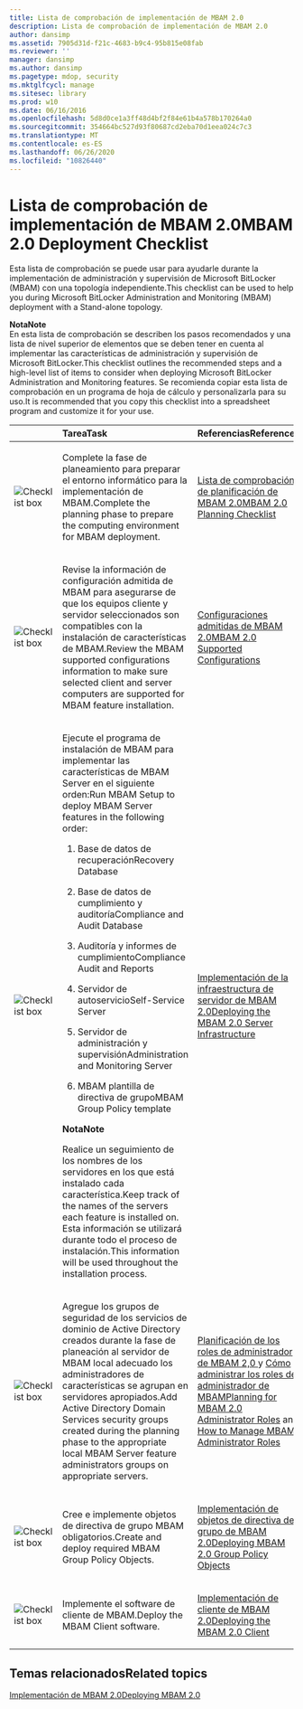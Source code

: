 ```yaml
---
title: Lista de comprobación de implementación de MBAM 2.0
description: Lista de comprobación de implementación de MBAM 2.0
author: dansimp
ms.assetid: 7905d31d-f21c-4683-b9c4-95b815e08fab
ms.reviewer: ''
manager: dansimp
ms.author: dansimp
ms.pagetype: mdop, security
ms.mktglfcycl: manage
ms.sitesec: library
ms.prod: w10
ms.date: 06/16/2016
ms.openlocfilehash: 5d8d0ce1a3ff48d4bf2f84e61b4a578b170264a0
ms.sourcegitcommit: 354664bc527d93f80687cd2eba70d1eea024c7c3
ms.translationtype: MT
ms.contentlocale: es-ES
ms.lasthandoff: 06/26/2020
ms.locfileid: "10826440"
---
```

# <span data-ttu-id="2ad57-103">Lista de comprobación de implementación de MBAM 2.0</span><span class="sxs-lookup"><span data-stu-id="2ad57-103">MBAM 2.0 Deployment Checklist</span></span>


<span data-ttu-id="2ad57-104">Esta lista de comprobación se puede usar para ayudarle durante la implementación de administración y supervisión de Microsoft BitLocker (MBAM) con una topología independiente.</span><span class="sxs-lookup"><span data-stu-id="2ad57-104">This checklist can be used to help you during Microsoft BitLocker Administration and Monitoring (MBAM) deployment with a Stand-alone topology.</span></span>

**<span data-ttu-id="2ad57-105">Nota</span><span class="sxs-lookup"><span data-stu-id="2ad57-105">Note</span></span>**  
<span data-ttu-id="2ad57-106">En esta lista de comprobación se describen los pasos recomendados y una lista de nivel superior de elementos que se deben tener en cuenta al implementar las características de administración y supervisión de Microsoft BitLocker.</span><span class="sxs-lookup"><span data-stu-id="2ad57-106">This checklist outlines the recommended steps and a high-level list of items to consider when deploying Microsoft BitLocker Administration and Monitoring features.</span></span> <span data-ttu-id="2ad57-107">Se recomienda copiar esta lista de comprobación en un programa de hoja de cálculo y personalizarla para su uso.</span><span class="sxs-lookup"><span data-stu-id="2ad57-107">It is recommended that you copy this checklist into a spreadsheet program and customize it for your use.</span></span>



<table>
<colgroup>
<col width="25%" />
<col width="25%" />
<col width="25%" />
<col width="25%" />
</colgroup>
<thead>
<tr class="header">
<th align="left"></th>
<th align="left"><span data-ttu-id="2ad57-108">Tarea</span><span class="sxs-lookup"><span data-stu-id="2ad57-108">Task</span></span></th>
<th align="left"><span data-ttu-id="2ad57-109">Referencias</span><span class="sxs-lookup"><span data-stu-id="2ad57-109">References</span></span></th>
<th align="left"><span data-ttu-id="2ad57-110">Notas</span><span class="sxs-lookup"><span data-stu-id="2ad57-110">Notes</span></span></th>
</tr>
</thead>
<tbody>
<tr class="odd">
<td align="left"><img src="images/checklistbox.gif" alt="Checklist box" /></td>
<td align="left"><p><span data-ttu-id="2ad57-111">Complete la fase de planeamiento para preparar el entorno informático para la implementación de MBAM.</span><span class="sxs-lookup"><span data-stu-id="2ad57-111">Complete the planning phase to prepare the computing environment for MBAM deployment.</span></span></p></td>
<td align="left"><p><a href="mbam-20-planning-checklist-mbam-2.md" data-raw-source="[MBAM 2.0 Planning Checklist](mbam-20-planning-checklist-mbam-2.md)"><span data-ttu-id="2ad57-112">Lista de comprobación de planificación de MBAM 2.0</span><span class="sxs-lookup"><span data-stu-id="2ad57-112">MBAM 2.0 Planning Checklist</span></span></a></p></td>
<td align="left"><p></p></td>
</tr>
<tr class="even">
<td align="left"><img src="images/checklistbox.gif" alt="Checklist box" /></td>
<td align="left"><p><span data-ttu-id="2ad57-113">Revise la información de configuración admitida de MBAM para asegurarse de que los equipos cliente y servidor seleccionados son compatibles con la instalación de características de MBAM.</span><span class="sxs-lookup"><span data-stu-id="2ad57-113">Review the MBAM supported configurations information to make sure selected client and server computers are supported for MBAM feature installation.</span></span></p></td>
<td align="left"><p><a href="mbam-20-supported-configurations-mbam-2.md" data-raw-source="[MBAM 2.0 Supported Configurations](mbam-20-supported-configurations-mbam-2.md)"><span data-ttu-id="2ad57-114">Configuraciones admitidas de MBAM 2.0</span><span class="sxs-lookup"><span data-stu-id="2ad57-114">MBAM 2.0 Supported Configurations</span></span></a></p></td>
<td align="left"><p></p></td>
</tr>
<tr class="odd">
<td align="left"><img src="images/checklistbox.gif" alt="Checklist box" /></td>
<td align="left"><p><span data-ttu-id="2ad57-115">Ejecute el programa de instalación de MBAM para implementar las características de MBAM Server en el siguiente orden:</span><span class="sxs-lookup"><span data-stu-id="2ad57-115">Run MBAM Setup to deploy MBAM Server features in the following order:</span></span></p>
<ol>
<li><p><span data-ttu-id="2ad57-116">Base de datos de recuperación</span><span class="sxs-lookup"><span data-stu-id="2ad57-116">Recovery Database</span></span></p></li>
<li><p><span data-ttu-id="2ad57-117">Base de datos de cumplimiento y auditoría</span><span class="sxs-lookup"><span data-stu-id="2ad57-117">Compliance and Audit Database</span></span></p></li>
<li><p><span data-ttu-id="2ad57-118">Auditoría y informes de cumplimiento</span><span class="sxs-lookup"><span data-stu-id="2ad57-118">Compliance Audit and Reports</span></span></p></li>
<li><p><span data-ttu-id="2ad57-119">Servidor de autoservicio</span><span class="sxs-lookup"><span data-stu-id="2ad57-119">Self-Service Server</span></span></p></li>
<li><p><span data-ttu-id="2ad57-120">Servidor de administración y supervisión</span><span class="sxs-lookup"><span data-stu-id="2ad57-120">Administration and Monitoring Server</span></span></p></li>
<li><p><span data-ttu-id="2ad57-121">MBAM plantilla de directiva de grupo</span><span class="sxs-lookup"><span data-stu-id="2ad57-121">MBAM Group Policy template</span></span></p></li>
</ol>
<div class="alert">
<strong><span data-ttu-id="2ad57-122">Nota</span><span class="sxs-lookup"><span data-stu-id="2ad57-122">Note</span></span></strong><br/><p><span data-ttu-id="2ad57-123">Realice un seguimiento de los nombres de los servidores en los que está instalado cada característica.</span><span class="sxs-lookup"><span data-stu-id="2ad57-123">Keep track of the names of the servers each feature is installed on.</span></span> <span data-ttu-id="2ad57-124">Esta información se utilizará durante todo el proceso de instalación.</span><span class="sxs-lookup"><span data-stu-id="2ad57-124">This information will be used throughout the installation process.</span></span></p>
</div>
<div>

</div></td>
<td align="left"><p><a href="deploying-the-mbam-20-server-infrastructure-mbam-2.md" data-raw-source="[Deploying the MBAM 2.0 Server Infrastructure](deploying-the-mbam-20-server-infrastructure-mbam-2.md)"><span data-ttu-id="2ad57-125">Implementación de la infraestructura de servidor de MBAM 2.0</span><span class="sxs-lookup"><span data-stu-id="2ad57-125">Deploying the MBAM 2.0 Server Infrastructure</span></span></a></p></td>
<td align="left"><p></p></td>
</tr>
<tr class="even">
<td align="left"><img src="images/checklistbox.gif" alt="Checklist box" /></td>
<td align="left"><p><span data-ttu-id="2ad57-126">Agregue los grupos de seguridad de los servicios de dominio de Active Directory creados durante la fase de planeación al servidor de MBAM local adecuado los administradores de características se agrupan en servidores apropiados.</span><span class="sxs-lookup"><span data-stu-id="2ad57-126">Add Active Directory Domain Services security groups created during the planning phase to the appropriate local MBAM Server feature administrators groups on appropriate servers.</span></span></p></td>
<td align="left"><p><a href="planning-for-mbam-20-administrator-roles-mbam-2.md" data-raw-source="[Planning for MBAM 2.0 Administrator Roles](planning-for-mbam-20-administrator-roles-mbam-2.md)"><span data-ttu-id="2ad57-127">Planificación de los roles de administrador de MBAM 2,0 </a> y <a href="how-to-manage-mbam-administrator-roles-mbam-2.md" data-raw-source="[How to Manage MBAM Administrator Roles](how-to-manage-mbam-administrator-roles-mbam-2.md)"> Cómo administrar los roles de administrador de MBAM</span><span class="sxs-lookup"><span data-stu-id="2ad57-127">Planning for MBAM 2.0 Administrator Roles</a> and <a href="how-to-manage-mbam-administrator-roles-mbam-2.md" data-raw-source="[How to Manage MBAM Administrator Roles](how-to-manage-mbam-administrator-roles-mbam-2.md)">How to Manage MBAM Administrator Roles</span></span></a></p></td>
<td align="left"><p></p></td>
</tr>
<tr class="odd">
<td align="left"><img src="images/checklistbox.gif" alt="Checklist box" /></td>
<td align="left"><p><span data-ttu-id="2ad57-128">Cree e implemente objetos de directiva de grupo MBAM obligatorios.</span><span class="sxs-lookup"><span data-stu-id="2ad57-128">Create and deploy required MBAM Group Policy Objects.</span></span></p></td>
<td align="left"><p><a href="deploying-mbam-20-group-policy-objects-mbam-2.md" data-raw-source="[Deploying MBAM 2.0 Group Policy Objects](deploying-mbam-20-group-policy-objects-mbam-2.md)"><span data-ttu-id="2ad57-129">Implementación de objetos de directiva de grupo de MBAM 2.0</span><span class="sxs-lookup"><span data-stu-id="2ad57-129">Deploying MBAM 2.0 Group Policy Objects</span></span></a></p></td>
<td align="left"><p></p></td>
</tr>
<tr class="even">
<td align="left"><img src="images/checklistbox.gif" alt="Checklist box" /></td>
<td align="left"><p><span data-ttu-id="2ad57-130">Implemente el software de cliente de MBAM.</span><span class="sxs-lookup"><span data-stu-id="2ad57-130">Deploy the MBAM Client software.</span></span></p></td>
<td align="left"><p><a href="deploying-the-mbam-20-client-mbam-2.md" data-raw-source="[Deploying the MBAM 2.0 Client](deploying-the-mbam-20-client-mbam-2.md)"><span data-ttu-id="2ad57-131">Implementación de cliente de MBAM 2.0</span><span class="sxs-lookup"><span data-stu-id="2ad57-131">Deploying the MBAM 2.0 Client</span></span></a></p></td>
<td align="left"><p></p></td>
</tr>
</tbody>
</table>



## <span data-ttu-id="2ad57-132">Temas relacionados</span><span class="sxs-lookup"><span data-stu-id="2ad57-132">Related topics</span></span>


[<span data-ttu-id="2ad57-133">Implementación de MBAM 2.0</span><span class="sxs-lookup"><span data-stu-id="2ad57-133">Deploying MBAM 2.0</span></span>](deploying-mbam-20-mbam-2.md)









